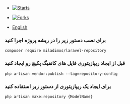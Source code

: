 - [![Starts](https://img.shields.io/github/stars/miladimos/laravel-repository?style=flat&logo=github)](https://github.com/miladimos/laravel-repository/forks)
- [![Forks](https://img.shields.io/github/forks/miladimos/laravel-repository?style=flat&logo=github)](https://github.com/miladimos/laravel-repository/stargazers)


- [English](README-en.md)

### برای نصب دستور زیر را در ریشه پروژه اجرا کنید 

``composer require miladimos/laravel-repository``

### قبل از ایجاد ریپازیتوری فایل های کانفیگ پکیچ رو ایجاد کنید 

``php artisan vendor:publish --tag=repository-config``

### برای ایجاد یک ریپازیتوری از دستور زیر استفاده کنید 

``php artisan make:repository {ModelName}``

